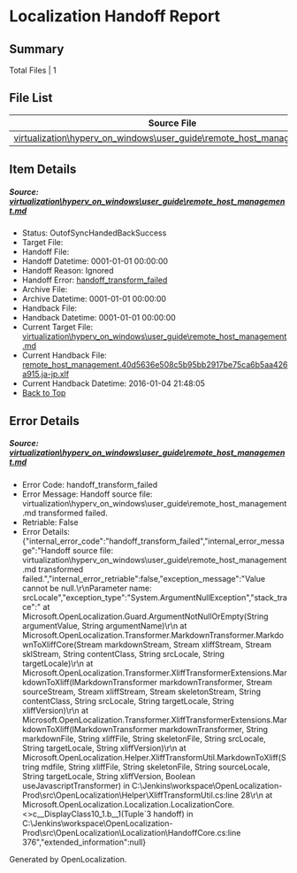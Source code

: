 # <a name='report-top'></a> Localization Handoff Report

## Summary
 Total Files | 1

## File List
 Source File | Status | Details 
 ----------- | ------ | ------- 
 [virtualization\hyperv_on_windows\user_guide\remote_host_management.md](https://github.com/Microsoft/Virtualization-Documentation-Private/blob/8899794e0406ced781092ec90c266fc981a69ce3/virtualization/hyperv_on_windows/user_guide/remote_host_management.md) | OutofSyncHandedBackSuccess | [Details](#0ecd65702bc12ec59ae9556d8971352272070dbd194)

## Item Details
##### <a name='0ecd65702bc12ec59ae9556d8971352272070dbd194'></a> Source: [virtualization\hyperv_on_windows\user_guide\remote_host_management.md](https://github.com/Microsoft/Virtualization-Documentation-Private/blob/8899794e0406ced781092ec90c266fc981a69ce3/virtualization/hyperv_on_windows/user_guide/remote_host_management.md)
* Status: OutofSyncHandedBackSuccess
* Target File: 
* Handoff File: 
* Handoff Datetime: 0001-01-01 00:00:00
* Handoff Reason: Ignored
* Handoff Error: [handoff_transform_failed](#0ecd65702bc12ec59ae9556d8971352272070dbd194handoff_transform_failed)
* Archive File: 
* Archive Datetime: 0001-01-01 00:00:00
* Handback File: 
* Handback Datetime: 0001-01-01 00:00:00
* Current Target File: [virtualization\hyperv_on_windows\user_guide\remote_host_management.md](https://github.com/Microsoft/Virtualization-Documentation-Private.ja-jp/blob/ce086504dcef43cdbc99582c5e09c0e3015652a5/virtualization/hyperv_on_windows/user_guide/remote_host_management.md)
* Current Handback File: [remote_host_management.40d5636e508c5b95bb2917be75ca6b5aa426a915.ja-jp.xlf](https://github.com/Microsoft/Virtualization-Documentation-Private.handback/blob/9d0bbf00d55082604cea81ecc6b4c0b49a49a53e/ol-handback/Microsoft/Virtualization-Documentation-Private.ja-jp/live/remote_host_management.40d5636e508c5b95bb2917be75ca6b5aa426a915.ja-jp.xlf)
* Current Handback Datetime: 2016-01-04 21:48:05
* [Back to Top](#report-top)


## Error Details
##### <a name='0ecd65702bc12ec59ae9556d8971352272070dbd194handoff_transform_failed'></a> Source: [virtualization\hyperv_on_windows\user_guide\remote_host_management.md](#0ecd65702bc12ec59ae9556d8971352272070dbd194)
* Error Code: handoff_transform_failed
* Error Message: Handoff source file: virtualization\hyperv_on_windows\user_guide\remote_host_management.md transformed failed.
* Retriable: False
* Error Details: {"internal_error_code":"handoff_transform_failed","internal_error_message":"Handoff source file: virtualization\\hyperv_on_windows\\user_guide\\remote_host_management.md transformed failed.","internal_error_retriable":false,"exception_message":"Value cannot be null.\r\nParameter name: srcLocale","exception_type":"System.ArgumentNullException","stack_trace":"   at Microsoft.OpenLocalization.Guard.ArgumentNotNullOrEmpty(String argumentValue, String argumentName)\r\n   at Microsoft.OpenLocalization.Transformer.MarkdownTransformer.MarkdownToXliffCore(Stream markdownStream, Stream xliffStream, Stream sklStream, String contentClass, String srcLocale, String targetLocale)\r\n   at Microsoft.OpenLocalization.Transformer.XliffTransformerExtensions.MarkdownToXliff(IMarkdownTransformer markdownTransformer, Stream sourceStream, Stream xliffStream, Stream skeletonStream, String contentClass, String srcLocale, String targetLocale, String xliffVersion)\r\n   at Microsoft.OpenLocalization.Transformer.XliffTransformerExtensions.MarkdownToXliff(IMarkdownTransformer markdownTransformer, String markdownFile, String xliffFile, String skeletonFile, String srcLocale, String targetLocale, String xliffVersion)\r\n   at Microsoft.OpenLocalization.Helper.XliffTransformUtil.MarkdownToXliff(String mdfile, String xliffFile, String skeletonFile, String sourceLocale, String targetLocale, String xliffVersion, Boolean useJavascriptTransformer) in C:\\Jenkins\\workspace\\OpenLocalization-Prod\\src\\OpenLocalization\\Helper\\XliffTransformUtil.cs:line 28\r\n   at Microsoft.OpenLocalization.Localization.LocalizationCore.<>c__DisplayClass10_1.<GetHandoffFiles>b__1(Tuple`3 handoff) in C:\\Jenkins\\workspace\\OpenLocalization-Prod\\src\\OpenLocalization\\Localization\\HandoffCore.cs:line 376","extended_information":null}


Generated by OpenLocalization.

